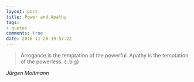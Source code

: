 ```yaml
---
layout: post
title: Power and Apathy
tags:
- quotes
comments: true
date: 2016-11-20 19:57:22
---
```


>Arrogance is the temptation of the powerful. Apathy is the temptation of the powerless.
{:.big}

<cite>Jürgen Moltmann</cite>
